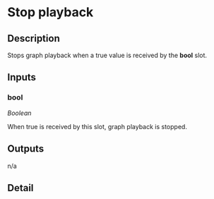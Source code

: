 # Stop playback

## Description
Stops graph playback when a true value is received by the **bool** slot.

## Inputs
### bool

*Boolean*

When true is received by this slot, graph playback is stopped.

## Outputs
n/a

## Detail

